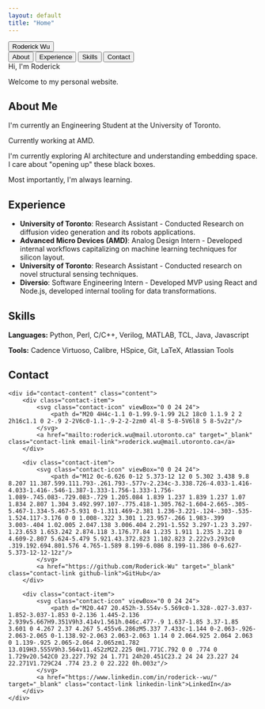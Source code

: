 ```yaml
---
layout: default
title: "Home"
---
```




<!-- ---

## 🎓 About Me {#about}

BASc in Engineering Science @ University of Toronto

---

## 💼 Experience {#experience}

- **Unversity of Toronto** - Research Assistant
    Conducted Research on diffusion video generation and its robots applications.
- **AMD** – Analog Design Intern
    Developed internal workflows capitalizing on machine learning techniques for silicon layout.
- **University of Toronto** – Research Assistant  
    Conducted research on novel structural sensing techniques.
- **Diversio** - Software Engineering Intern
    Developed MVP using React and Node.js, developed internal tooling for data transformations.

---

## 🧰 Skills {#skills}

**Languages**: Python, Perl, C/C++, Verilog, MATLAB, TCL, Java, Javascript
**Tools**: Cadence Virtuoso, Calibre, HSpice, Git, LaTeX, Atlassian Tools

---

## 📫 Contact {#contact}

- **Email**: roderick.wu@mail.utoronto.ca
- **GitHub**: [Roderick-Wu](https://github.com/Roderick-Wu)  
- **LinkedIn**: [Roderick Wu](https://www.linkedin.com/in/roderick--wu)
 -->



<body>

<!-- <div id="nav" class="navigation"> -->
<nav class="nav-links">
    <!-- <a href="#about">About Me</a> |
    <a href="#experience">Experience</a> |
    <a href="#skills">Skills</a> |
    <a href="#contact">Contact</a> -->
    <button class="nav-title" onclick="location.href='#title-card'">Roderick Wu</button>
    <div class="nav-buttons">
        <button onclick="location.href='#about'">About</button>
        <button onclick="location.href='#experience'">Experience</button>
        <button onclick="location.href='#skills'">Skills</button>
        <button onclick="location.href='#contact'">Contact</button>
    </div>
</nav>

<div class="page-content">

<div class="nav-spacer"></div>

<section id="title-card" class="section-fullscreen">
    <div>
        <htitle>Hi, I'm Roderick</htitle>
        <p>Welcome to my personal website.</p>
    </div>
</section>

<section id="about" class="section-fullscreen">
    <div>
        <h1>About Me</h1>
    </div>
    <div id="about-content" class="content">
        <p>I'm currently an Engineering Student at the University of Toronto.</p>
        <p>Currently working at AMD.</p>
        <p>I'm currently exploring AI architecture and understanding embedding space. I care about "opening up" these black boxes. </p>
        <p>Most importantly, I'm always learning. </p>
    </div>
</section>

<section id="experience" class="section-fullscreen">
    <div>
        <h1>Experience</h1>
    </div>
    <div id="experience-content" class="content">
        <ul>
            <li><strong>University of Toronto</strong>: Research Assistant - Conducted Research on diffusion video generation and its robots applications.</li>
            <li><strong>Advanced Micro Devices (AMD)</strong>: Analog Design Intern - Developed internal workflows capitalizing on machine learning techniques for silicon layout.</li>
            <li><strong>University of Toronto</strong>: Research Assistant - Conducted research on novel structural sensing techniques.</li>
            <li><strong>Diversio</strong>: Software Engineering Intern - Developed MVP using React and Node.js, developed internal tooling for data transformations.</li>
        </ul>
    </div>
</section>

<section id="skills" class="section-fullscreen">
    <div>
        <h1>Skills</h1>
    </div>
    <div id="skills-content" class="content">
        <p><strong>Languages:</strong> Python, Perl, C/C++, Verilog, MATLAB, TCL, Java, Javascript</p>
        <p><strong>Tools:</strong> Cadence Virtuoso, Calibre, HSpice, Git, LaTeX, Atlassian Tools</p>
    </div>
</section>

<section id="contact" class="section-fullscreen">
    <div>
        <h1>Contact</h1>
    </div>
    
    <div id="contact-content" class="content">
        <div class="contact-item">
            <svg class="contact-icon" viewBox="0 0 24 24">
                <path d="M20 4H4c-1.1 0-1.99.9-1.99 2L2 18c0 1.1.9 2 2 2h16c1.1 0 2-.9 2-2V6c0-1.1-.9-2-2-2zm0 4l-8 5-8-5V6l8 5 8-5v2z"/>
            </svg>
            <a href="mailto:roderick.wu@mail.utoronto.ca" target="_blank" class="contact-link email-link">roderick.wu@mail.utoronto.ca</a>
        </div>
        
        <div class="contact-item">
            <svg class="contact-icon" viewBox="0 0 24 24">
                <path d="M12 0c-6.626 0-12 5.373-12 12 0 5.302 3.438 9.8 8.207 11.387.599.111.793-.261.793-.577v-2.234c-3.338.726-4.033-1.416-4.033-1.416-.546-1.387-1.333-1.756-1.333-1.756-1.089-.745.083-.729.083-.729 1.205.084 1.839 1.237 1.839 1.237 1.07 1.834 2.807 1.304 3.492.997.107-.775.418-1.305.762-1.604-2.665-.305-5.467-1.334-5.467-5.931 0-1.311.469-2.381 1.236-3.221-.124-.303-.535-1.524.117-3.176 0 0 1.008-.322 3.301 1.23.957-.266 1.983-.399 3.003-.404 1.02.005 2.047.138 3.006.404 2.291-1.552 3.297-1.23 3.297-1.23.653 1.653.242 2.874.118 3.176.77.84 1.235 1.911 1.235 3.221 0 4.609-2.807 5.624-5.479 5.921.43.372.823 1.102.823 2.222v3.293c0 .319.192.694.801.576 4.765-1.589 8.199-6.086 8.199-11.386 0-6.627-5.373-12-12-12z"/>
            </svg>
            <a href="https://github.com/Roderick-Wu" target="_blank" class="contact-link github-link">GitHub</a>
        </div>
        
        <div class="contact-item">
            <svg class="contact-icon" viewBox="0 0 24 24">
                <path d="M20.447 20.452h-3.554v-5.569c0-1.328-.027-3.037-1.852-3.037-1.853 0-2.136 1.445-2.136 2.939v5.667H9.351V9h3.414v1.561h.046c.477-.9 1.637-1.85 3.37-1.85 3.601 0 4.267 2.37 4.267 5.455v6.286zM5.337 7.433c-1.144 0-2.063-.926-2.063-2.065 0-1.138.92-2.063 2.063-2.063 1.14 0 2.064.925 2.064 2.063 0 1.139-.925 2.065-2.064 2.065zm1.782 13.019H3.555V9h3.564v11.452zM22.225 0H1.771C.792 0 0 .774 0 1.729v20.542C0 23.227.792 24 1.771 24h20.451C23.2 24 24 23.227 24 22.271V1.729C24 .774 23.2 0 22.222 0h.003z"/>
            </svg>
            <a href="https://www.linkedin.com/in/roderick--wu/" target="_blank" class="contact-link linkedin-link">LinkedIn</a>
        </div>
    </div>
</section>

</div>

</body>
